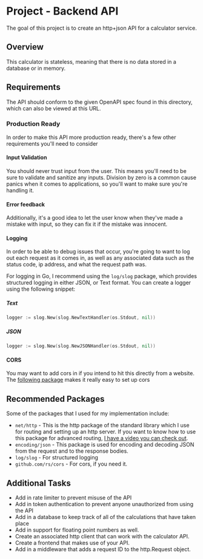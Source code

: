 # Project - Backend API

The goal of this project is to create an http+json API for a calculator service.

## Overview

This calculator is stateless, meaning that there is no data stored in a database or in memory.

## Requirements

The API should conform to the given OpenAPI spec found in this directory, which can also be viewed at this URL.

### Production Ready

In order to make this API more production ready, there's a few other requirements you'll need to consider

#### Input Validation

You should never trust input from the user. This means you'll need to be sure to validate and sanitize any inputs. Division by zero is a common cause
panics when it comes to applications, so you'll want to make sure you're handling it.

#### Error feedback
Additionally, it's a good idea to let the user know when they've made a mistake with input, so they can fix it if the mistake was innocent.

#### Logging

In order to be able to debug issues that occur, you're going to want to log out each request as it comes in, as well as any associated data such as the status code, ip address, and what the request path was.

For logging in Go, I recommend using the `log/slog` package, which provides structured logging in either JSON, or Text format. You can create a logger using the following snippet:

##### Text
```go
logger := slog.New(slog.NewTextHandler(os.Stdout, nil))
```

##### JSON
```go
logger := slog.New(slog.NewJSONHandler(os.Stdout, nil))
```

#### CORS

You may want to add cors in if you intend to hit this directly from a website. The [following package](github.com/rs/cors) makes it really easy to set up cors

## Recommended Packages

Some of the packages that I used for my implementation include:

- `net/http` - This is the http package of the standard library which I use for routing and setting up an http server. If you want to know how to use this package for advanced routing, [I have a video you can check out](https://youtu.be/H7tbjKFSg58).
- `encoding/json` - This package is used for encoding and decoding JSON from the request and to the response bodies.
- `log/slog` - For structured logging
- `github.com/rs/cors` - For cors, if you need it.

## Additional Tasks

- Add in rate limiter to prevent misuse of the API
- Add in token authentication to prevent anyone unauthorized from using the API
- Add in a database to keep track of all of the calculations that have taken place
- Add in support for floating point numbers as well.
- Create an associated http client that can work with the calculator API.
- Create a frontend that makes use of your API.
- Add in a middleware that adds a request ID to the http.Request object.